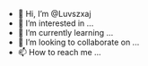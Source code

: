 - 👋 Hi, I’m @Luvszxaj
- 👀 I’m interested in ...
- 🌱 I’m currently learning ...
- 💞️ I’m looking to collaborate on ...
- 📫 How to reach me ...

<!---
Luvszxaj/Luvszxaj is a ✨ special ✨ repository because its `README.md` (this file) appears on your GitHub profile.
You can click the Preview link to take a look at your changes.
--->
